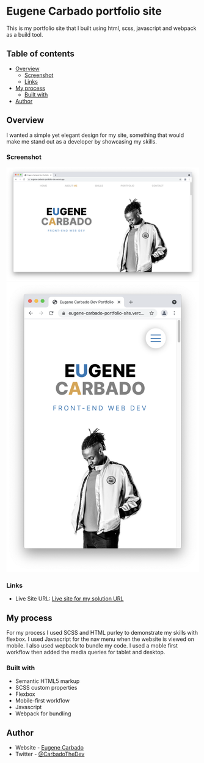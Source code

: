 # Eugene Carbado portfolio site

This is my portfolio site that I built using html, scss, javascript and webpack as a build tool. 

## Table of contents

- [Overview](#overview)
  - [Screenshot](#screenshot)
  - [Links](#links)
- [My process](#my-process)
  - [Built with](#built-with)
- [Author](#author)

## Overview

I wanted a simple yet elegant design for my site, something that would make me stand out as a developer by showcasing my skills.

### Screenshot

![](./src/images/desktop.png)
![](./src/images/mobile.png)

### Links

- Live Site URL: [Live site for my solution URL](https://eugene-carbado-portfolio-site.vercel.app/)

## My process

For my process I used SCSS and HTML purley to demonstrate my skills with flexbox. I used Javascript for the nav menu when the website is viewed on mobile. I also used wepback to bundle my code. I used a moble first workflow then added the media queries for tablet and desktop.

### Built with

- Semantic HTML5 markup
- SCSS custom properties
- Flexbox
- Mobile-first workflow
- Javascript
- Webpack for bundling

## Author

- Website - [Eugene Carbado](https://github.com/EugeneCarbado)
- Twitter - [@CarbadoTheDev](https://www.twitter.com/CarbadoTheDev)
